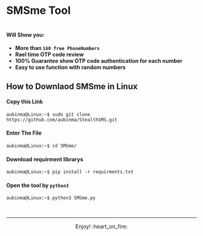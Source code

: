 # SMSme Tool

<p align="center"><img src=""></p>




#### Will Show you:
- **More than `160 free PhoneNumbers`**
- **Rael time OTP code review**
- **100% Guarantee show OTP code authentication for each number**
- **Easy to use function with random numbers**

## How to Downlaod SMSme in Linux

#### Copy this Link
```console
aubinma@Linux:~$ sudo git clone https://github.com/aubinma/StealthSMS.git
```
#### Enter The File
```console
aubinma@Linux:~$ cd SMSme/
```
#### Download requirment librarys
```console
aubinma@Linux:~$ pip install -r requirments.txt
```
#### Open the tool by `python3`
```console
aubinma@Linux:~$ python3 SMSme.py
```

<br>

---

<p align="center"> Enjoy! :heart_on_fire: </p>
